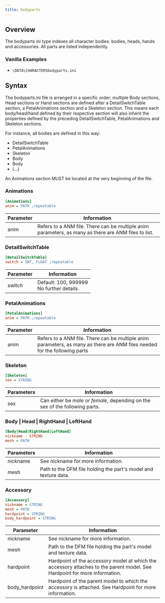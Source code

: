 ```yaml
---
title: bodyparts
---
```


## Overview
The bodyparts ini type indexes all character bodies: bodies, heads, hands and accessories. All parts are listed independently.

### Vanilla Examples

* `\DATA\CHARACTERSbodyparts.ini`

## Syntax
The bodyparts.ini file is arranged in a specific order: multiple Body sections, Head sections or Hand sections are defined after a DetailSwitchTable section, a PetalAnimations section and a Skeleton section. This means each body/head/hand defined by their respective section will also inherit the properties defined by the preceding DetailSwitchTable, PetalAnimations and Skeleton sections.

For instance, all bodies are defined in this way:
* DetailSwitchTable
* PetalAnimations
* Skeleton
* Body
* Body
* (...)
  
An Animations section MUST be located at the very beginning of the file.

### Animations
```ini
[Animations]
anim = PATH ;repeatable
```
| Parameter | Information                                                                                          |
| --------- | ---------------------------------------------------------------------------------------------------- |
| anim      | Refers to a ANM file. There can be multiple anim parameters, as many as there are ANM files to list. |

### DetailSwitchTable
```ini
[DetailSwitchTable]
switch = INT, FLOAT ;repeatable
```
| Parameter | Information                                    |
| --------- | ---------------------------------------------- |
| switch    | Default: 100, 999999 <br/> No further details. |

### PetalAnimations
```ini
[PetalAnimations]
anim = PATH ;repeatable
```
| Parameter | Information                                                                                                                |
| --------- | -------------------------------------------------------------------------------------------------------------------------- |
| anim      | Refers to a ANM file. There can be multiple anim parameters, as many as there are ANM files needed for the following parts |

### Skeleton
```ini
[Skeleton]
sex = STRING
```
| Parameters | Information                                                                    |
| ---------- | ------------------------------------------------------------------------------ |
| sex        | Can either be *male* or *female*, depending on the sex of the following parts. |

### Body | Head | RightHand | LeftHand
```ini
[Body|Head|RightHand|LeftHand]
nickname - STRING
mesh = PATH
```
| Parameters | Information                                                     |
| ---------- | --------------------------------------------------------------- |
| nickname   | See nickname for more information.                              |
| mesh       | Path to the DFM file holding the part's model and texture data. |

### Accessory
```ini
[Accessory]
nickname = STRING
mesh = PATH
hardpoint = STRING
body_hardpoint = STRING
```
| Parameter      | Information                                                                                                               |
| -------------- | ------------------------------------------------------------------------------------------------------------------------- |
| nickname       | See nickname for more information.                                                                                        |
| mesh           | Path to the DFM file holding the part's model and texture data.                                                           |
| hardpoint      | Hardpoint of the accessory model at which the accessory attaches to the parent model. See Hardpoint for more information. |
| body_hardpoint | Hardpoint of the parent model to which the accessory is attached. See Hardpoint for more information.                     |